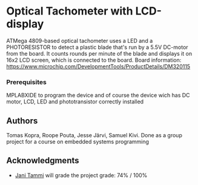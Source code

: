 # Optical Tachometer with LCD-display
ATMega 4809-based optical tachometer uses a LED and a PHOTORESISTOR to detect a plastic blade that's run by a 5.5V DC-motor from
the board. It counts rounds per minute of the blade and displays it on 16x2 LCD screen, which is connected to the board.
Board information:
https://www.microchip.com/DevelopmentTools/ProductDetails/DM320115

### Prerequisites
MPLABXIDE to program the device and of course the device wich has DC motor, LCD, LED and phototransistor correctly installed

## Authors
Tomas Kopra,
Roope Pouta,
Jesse Järvi,
Samuel Kivi.
 Done as a group project for a course on embedded systems programming

 ## Acknowledgments

* []() [Jani Tammi](https://github.com/jasata) will grade the project
 grade: 74% / 100%
